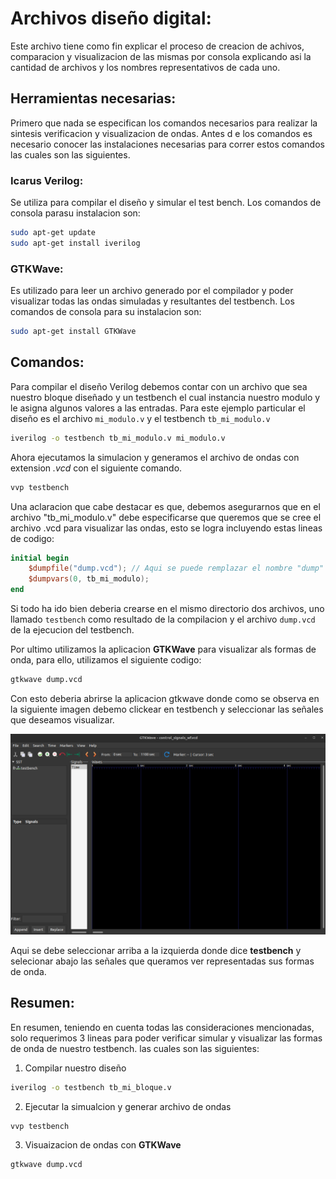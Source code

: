 # Archivos diseño digital:
Este archivo tiene como fin explicar el proceso de creacion de achivos, comparacion y visualizacion de las mismas por consola explicando asi la cantidad de archivos y los nombres representativos de cada uno. 

## Herramientas necesarias:
Primero que nada se especifican los comandos necesarios para realizar la  sintesis verificacion y visualizacion de ondas. Antes d e los comandos es necesario conocer las instalaciones necesarias para correr estos comandos las cuales son las siguientes.

### Icarus Verilog:
Se utiliza para compilar el diseño y simular el test bench. Los comandos de consola parasu instalacion son:

```sh
sudo apt-get update
sudo apt-get install iverilog
```
### GTKWave:
Es utilizado para leer un archivo generado por el compilador y poder visualizar todas las ondas simuladas y resultantes del testbench. Los comandos de consola para su instalacion son:

```sh
sudo apt-get install GTKWave
```

## Comandos:
Para compilar el diseño Verilog debemos contar con un archivo que sea nuestro bloque diseñado y un testbench el cual instancia nuestro modulo y le asigna algunos valores a las entradas. Para este ejemplo particular el diseño es el archivo `mi_modulo.v` y el testbench `tb_mi_modulo.v` 
 ```sh
iverilog -o testbench tb_mi_modulo.v mi_modulo.v
```

Ahora ejecutamos la simulacion y generamos el archivo de ondas con extension _.vcd_ con el siguiente comando.

```sh
vvp testbench
```
Una aclaracion que cabe destacar es que, debemos asegurarnos que en el archivo "tb_mi_modulo.v" debe especificarse que queremos que se cree el archivo .vcd para visualizar las ondas, esto se logra incluyendo estas lineas de codigo:

```verilog
initial begin
    $dumpfile("dump.vcd"); // Aqui se puede remplazar el nombre "dump" por uno representativo
    $dumpvars(0, tb_mi_modulo);
end
```

Si todo ha ido bien deberia crearse en el mismo directorio dos archivos, uno llamado `testbench` como resultado de la compilacion y el archivo `dump.vcd` de la ejecucion del testbench.

Por ultimo utilizamos la aplicacion **GTKWave** para visualizar als formas de onda, para ello, utilizamos el siguiente codigo:

```sh
gtkwave dump.vcd
```

Con esto deberia abrirse la aplicacion gtkwave donde como se observa en la siguiente imagen debemo clickear en testbench y seleccionar las señales que deseamos visualizar. 

![imagen GTKWave](https://github.com/CelinaBossa/CCD_SoC/blob/dise%C3%B1o_digital/OpenLane/desings/src/images/Screenshot%20from%202024-06-12%2019-54-11.png)


Aqui se debe seleccionar arriba a la izquierda donde dice **testbench** y selecionar abajo las señales que queramos ver representadas sus formas de onda.

## Resumen:
En resumen, teniendo en cuenta todas las consideraciones mencionadas, solo requerimos 3 lineas para poder verificar simular y visualizar las formas de onda de nuestro testbench. las cuales son las siguientes:
1. Compilar nuestro diseño
```sh
iverilog -o testbench tb_mi_bloque.v
```
2. Ejecutar la simualcion y generar archivo de ondas
```sh
vvp testbench
```
3. Visuaizacion de ondas con **GTKWave**
```sh
gtkwave dump.vcd
```






